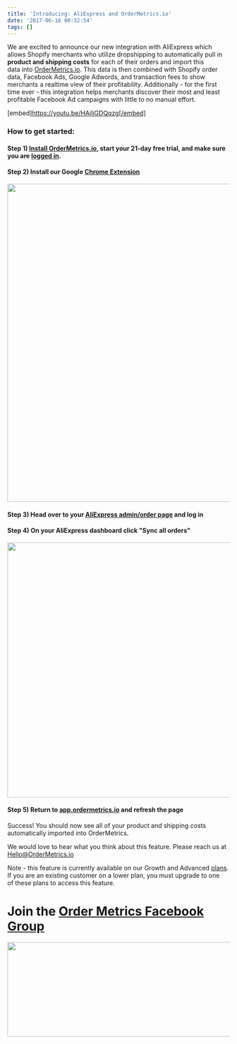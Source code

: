 ```yaml
---
title: 'Introducing: AliExpress and OrderMetrics.io'
date: '2017-06-16 00:32:54'
tags: []
---
```


We are excited to announce our new integration with AliExpress which allows Shopify merchants who utilize dropshipping to automatically pull in <strong>product and shipping costs</strong> for each of their orders and import this data into <a href="http://www.ordermetrics.io" target="_blank" rel="noopener noreferrer">OrderMetrics.io</a>. This data is then combined with Shopify order data, Facebook Ads, Google Adwords, and transaction fees to show merchants a realtime view of their profitability. Additionally - for the first time ever - this integration helps merchants discover their most and least profitable Facebook Ad campaigns with little to no manual effort.

[embed]https://youtu.be/HAjIiGDQqzg[/embed]
<h4></h4>
<h3>How to get started:</h3>
<h4>Step 1) <a href="https://app.ordermetrics.io/begin" target="_blank" rel="noopener noreferrer">Install OrderMetrics.io</a>, start your 21-day free trial, and make sure you are <a href="https://app.ordermetrics.io">logged in</a>.</h4>
<h4>Step 2) Install our Google <a href="http://chrome.google.com/webstore/detail/order-metrics/nhikfjfmbbocncjjfmiagloodmnlchci" target="_blank" rel="noopener noreferrer">Chrome Extension</a></h4>
<img class="alignnone wp-image-171 size-large" src="/images/Screen-Shot-2017-06-15-at-6.26.26-PM-1024x721.png" alt="" width="1024" height="721" />
<h4>Step 3) Head over to your <a href="https://trade.aliexpress.com" target="_blank" rel="noopener noreferrer">AliExpress admin/order page</a> and log in</h4>
<h4>Step 4) On your AliExpress dashboard click "Sync all orders"</h4>
<img class="alignleft wp-image-166 size-large" src="http://www.ordermetrics.io/wordpress/wp-content/uploads/2017/06/Screen-Shot-2017-06-15-at-6.17.05-PM-e1497571825278-1024x578.png" alt="" width="1024" height="578" />
<h4>Step 5) Return to <a href="https://app.ordermetrics.io" target="_blank" rel="noopener noreferrer">app.ordermetrics.io</a> and refresh the page</h4>
Success! You should now see all of your product and shipping costs automatically imported into OrderMetrics.

We would love to hear what you think about this feature. Please reach us at Hello@OrderMetrics.io

Note - this feature is currently available on our Growth and Advanced <a href="http://www.ordermetrics.io/pricing.html">plans</a>. If you are an existing customer on a lower plan, you must upgrade to one of these plans to access this feature.
<h1>Join the <a href="https://www.facebook.com/groups/ordermetrics/" target="_blank" rel="noopener noreferrer">Order Metrics Facebook Group</a></h1>
<a href="https://www.facebook.com/groups/ordermetrics/" target="_blank" rel="noopener noreferrer"><img class="alignleft wp-image-270 size-full" src="https://www.ordermetrics.io/wordpress/wp-content/uploads/2017/09/facebook-e1506716574831.png" alt="" width="645" height="214" /></a>

&nbsp;
